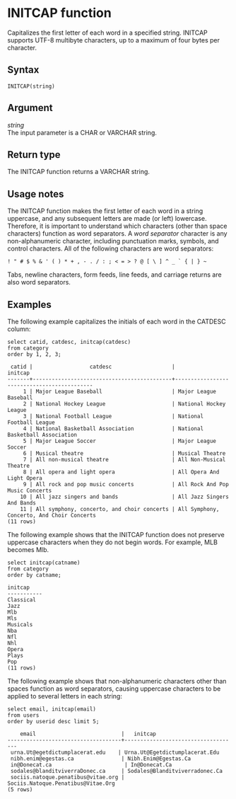 # INITCAP function<a name="r_INITCAP"></a>

Capitalizes the first letter of each word in a specified string\. INITCAP supports UTF\-8 multibyte characters, up to a maximum of four bytes per character\.

## Syntax<a name="r_INITCAP-synopsis"></a>

```
INITCAP(string)
```

## Argument<a name="r_INITCAP-argument"></a>

 *string*   
The input parameter is a CHAR or VARCHAR string\. 

## Return type<a name="r_INITCAP-return-type"></a>

The INITCAP function returns a VARCHAR string\.

## Usage notes<a name="r_INITCAP_usage_notes"></a>

The INITCAP function makes the first letter of each word in a string uppercase, and any subsequent letters are made \(or left\) lowercase\. Therefore, it is important to understand which characters \(other than space characters\) function as word separators\. A *word separator* character is any non\-alphanumeric character, including punctuation marks, symbols, and control characters\. All of the following characters are word separators: 

```
! " # $ % & ' ( ) * + , - . / : ; < = > ? @ [ \ ] ^ _ ` { | } ~ 
```

Tabs, newline characters, form feeds, line feeds, and carriage returns are also word separators\.

## Examples<a name="r_INITCAP-examples"></a>

The following example capitalizes the initials of each word in the CATDESC column: 

```
select catid, catdesc, initcap(catdesc)
from category
order by 1, 2, 3;

 catid |                  catdesc                   |                  initcap
-------+--------------------------------------------+--------------------------------------------
     1 | Major League Baseball                      | Major League Baseball
     2 | National Hockey League                     | National Hockey League
     3 | National Football League                   | National Football League
     4 | National Basketball Association            | National Basketball Association
     5 | Major League Soccer                        | Major League Soccer
     6 | Musical theatre                            | Musical Theatre
     7 | All non-musical theatre                    | All Non-Musical Theatre
     8 | All opera and light opera                  | All Opera And Light Opera
     9 | All rock and pop music concerts            | All Rock And Pop Music Concerts
    10 | All jazz singers and bands                 | All Jazz Singers And Bands
    11 | All symphony, concerto, and choir concerts | All Symphony, Concerto, And Choir Concerts
(11 rows)
```

The following example shows that the INITCAP function does not preserve uppercase characters when they do not begin words\. For example, MLB becomes Mlb\.

```
select initcap(catname)
from category
order by catname;

initcap
-----------
Classical
Jazz
Mlb
Mls
Musicals
Nba
Nfl
Nhl
Opera
Plays
Pop
(11 rows)
```

The following example shows that non\-alphanumeric characters other than spaces function as word separators, causing uppercase characters to be applied to several letters in each string:

```
select email, initcap(email)
from users
order by userid desc limit 5;

    email	                        |	initcap
------------------------------------+------------------------------------
 urna.Ut@egetdictumplacerat.edu	   | Urna.Ut@Egetdictumplacerat.Edu
 nibh.enim@egestas.ca	            | Nibh.Enim@Egestas.Ca
 in@Donecat.ca	                     | In@Donecat.Ca
 sodales@blanditviverraDonec.ca     | Sodales@Blanditviverradonec.Ca
 sociis.natoque.penatibus@vitae.org | Sociis.Natoque.Penatibus@Vitae.Org
(5 rows)
```